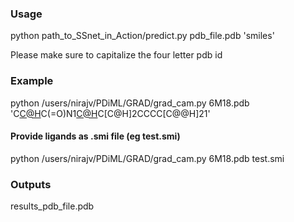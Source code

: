 
### Usage

python path_to_SSnet_in_Action/predict.py pdb_file.pdb 'smiles'

Please make sure to capitalize the four letter pdb id

### Example

python /users/nirajv/PDiML/GRAD/grad_cam.py 6M18.pdb 'C[C@H](N[C@@H](CCc1ccccc1)C(=O)O)C(=O)N1[C@H](C(=O)O)C[C@H]2CCCC[C@@H]21'


#### Provide ligands as .smi file (eg test.smi)

python /users/nirajv/PDiML/GRAD/grad_cam.py 6M18.pdb test.smi

### Outputs

results_pdb_file.pdb

